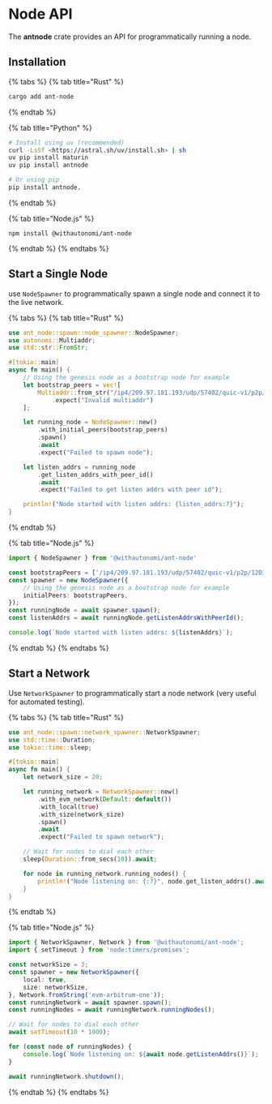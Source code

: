 # Node API

The **antnode** crate provides an API for programmatically running a node.

## Installation

{% tabs %}
{% tab title="Rust" %}
```bash
cargo add ant-node
```
{% endtab %}

{% tab title="Python" %}
```bash
# Install using uv (recommended)
curl -LsSf <https://astral.sh/uv/install.sh> | sh
uv pip install maturin
uv pip install antnode

# Or using pip
pip install antnode.
```
{% endtab %}

{% tab title="Node.js" %}
```console
npm install @withautonomi/ant-node
```
{% endtab %}
{% endtabs %}

## Start a Single Node

use `NodeSpawner` to programmatically spawn a single node and connect it to the live network.

{% tabs %}
{% tab title="Rust" %}
```rust
use ant_node::spawn::node_spawner::NodeSpawner;
use autonomi::Multiaddr;
use std::str::FromStr;

#[tokio::main]
async fn main() {
    // Using the genesis node as a bootstrap node for example
    let bootstrap_peers = vec![
        Multiaddr::from_str("/ip4/209.97.181.193/udp/57402/quic-v1/p2p/12D3KooWHygG9a7inESky2KpvHQmbX5o2UC8D29B5njdshAcv1p6")
            .expect("Invalid multiaddr")
    ];

    let running_node = NodeSpawner::new()
        .with_initial_peers(bootstrap_peers)
        .spawn()
        .await
        .expect("Failed to spawn node");

    let listen_addrs = running_node
        .get_listen_addrs_with_peer_id()
        .await
        .expect("Failed to get listen addrs with peer id");

    println!("Node started with listen addrs: {listen_addrs:?}");
}
```
{% endtab %}

{% tab title="Node.js" %}
```ts
import { NodeSpawner } from '@withautonomi/ant-node'

const bootstrapPeers = ['/ip4/209.97.181.193/udp/57402/quic-v1/p2p/12D3KooWHygG9a7inESky2KpvHQmbX5o2UC8D29B5njdshAcv1p6'];
const spawner = new NodeSpawner({
    // Using the genesis node as a bootstrap node for example
    initialPeers: bootstrapPeers,
});
const runningNode = await spawner.spawn();
const listenAddrs = await runningNode.getListenAddrsWithPeerId();

console.log(`Node started with listen addrs: ${listenAddrs}`);
```
{% endtab %}
{% endtabs %}

## Start a Network

Use `NetworkSpawner` to programmatically start a node network (very useful for automated testing).

{% tabs %}
{% tab title="Rust" %}
```rust
use ant_node::spawn::network_spawner::NetworkSpawner;
use std::time::Duration;
use tokio::time::sleep;

#[tokio::main]
async fn main() {
    let network_size = 20;

    let running_network = NetworkSpawner::new()
        .with_evm_network(Default::default())
        .with_local(true)
        .with_size(network_size)
        .spawn()
        .await
        .expect("Failed to spawn network");

    // Wait for nodes to dial each other
    sleep(Duration::from_secs(10)).await;

    for node in running_network.running_nodes() {
        println!("Node listening on: {:?}", node.get_listen_addrs().await);
    }
}
```
{% endtab %}

{% tab title="Node.js" %}
```ts
import { NetworkSpawner, Network } from '@withautonomi/ant-node';
import { setTimeout } from 'node:timers/promises';

const networkSize = 3;
const spawner = new NetworkSpawner({
    local: true,
    size: networkSize,
}, Network.fromString('evm-arbitrum-one'));
const runningNetwork = await spawner.spawn();
const runningNodes = await runningNetwork.runningNodes();

// Wait for nodes to dial each other
await setTimeout(10 * 1000);

for (const node of runningNodes) {
    console.log(`Node listening on: ${await node.getListenAddrs()}`);
}

await runningNetwork.shutdown();
```
{% endtab %}
{% endtabs %}
